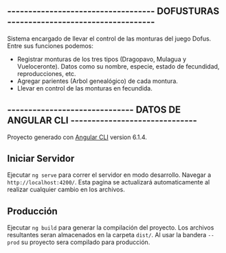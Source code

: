 ## ----------------------------------- DOFUSTURAS -----------------------------------
Sistema encargado de llevar el control de las monturas del juego Dofus.
Entre sus funciones podemos:
- Registrar monturas de los tres tipos (Dragopavo, Mulagua y Vueloceronte). Datos como su nombre, especie, estado de fecundidad, reproducciones, etc.
- Agregar parientes (Arbol genealógico) de cada montura.
- Llevar en control de las monturas en fecundida.


## ------------------------------ DATOS DE ANGULAR CLI ------------------------------

Proyecto generado con [Angular CLI](https://github.com/angular/angular-cli) version 6.1.4.

## Iniciar Servidor
Ejecutar `ng serve` para correr el servidor en modo desarrollo. Navegar a `http://localhost:4200/`. Esta pagina se actualizará automaticamente al realizar cualquier cambio en los archivos.

## Producción
Ejecutar `ng build` para generar la compilación del proyecto. Los archivos resultantes seran almacenados en la carpeta `dist/`. Al usar la bandera `--prod` su proyecto sera compilado para producción.
